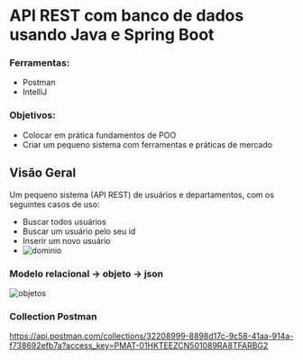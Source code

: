 # API REST com banco de dados usando Java e Spring Boot

### Ferramentas:
- Postman
- IntelliJ

### Objetivos:
- Colocar em prática fundamentos de POO
- Criar um pequeno sistema com ferramentas e práticas de mercado

## Visão Geral
Um pequeno sistema (API REST) de usuários e departamentos, com os seguintes casos de uso:
- Buscar todos usuários
- Buscar um usuário pelo seu id
- Inserir um novo usuário
- ![dominio](https://github.com/Pedrolmf9/API-REST-Spring-Boot/assets/75872844/094c61f5-f8fe-4b01-b2e7-b011618a119d)
### Modelo relacional -> objeto -> json
![objetos](https://github.com/Pedrolmf9/API-REST-Spring-Boot/assets/75872844/bc64dadd-9754-4283-8134-1012da175829)

### Collection Postman
https://api.postman.com/collections/32208999-8898d17c-9c58-41aa-914a-f738692efb7a?access_key=PMAT-01HKTEEZCN501089RA8TFARBG2
